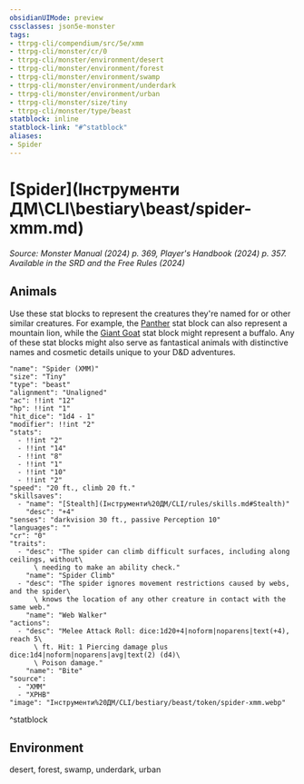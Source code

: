 ```yaml
---
obsidianUIMode: preview
cssclasses: json5e-monster
tags:
- ttrpg-cli/compendium/src/5e/xmm
- ttrpg-cli/monster/cr/0
- ttrpg-cli/monster/environment/desert
- ttrpg-cli/monster/environment/forest
- ttrpg-cli/monster/environment/swamp
- ttrpg-cli/monster/environment/underdark
- ttrpg-cli/monster/environment/urban
- ttrpg-cli/monster/size/tiny
- ttrpg-cli/monster/type/beast
statblock: inline
statblock-link: "#^statblock"
aliases:
- Spider
---
```

# [Spider](Інструменти ДМ\CLI\bestiary\beast/spider-xmm.md)
*Source: Monster Manual (2024) p. 369, Player's Handbook (2024) p. 357. Available in the <span title='Systems Reference Document (5.2)'>SRD</span> and the Free Rules (2024)*  

## Animals

Use these stat blocks to represent the creatures they're named for or other similar creatures. For example, the [Panther](Інструменти%20ДМ/CLI/bestiary/beast/panther-xmm.md) stat block can also represent a mountain lion, while the [Giant Goat](Інструменти%20ДМ/CLI/bestiary/beast/giant-goat-xmm.md) stat block might represent a buffalo. Any of these stat blocks might also serve as fantastical animals with distinctive names and cosmetic details unique to your D&D adventures.

```statblock
"name": "Spider (XMM)"
"size": "Tiny"
"type": "beast"
"alignment": "Unaligned"
"ac": !!int "12"
"hp": !!int "1"
"hit_dice": "1d4 - 1"
"modifier": !!int "2"
"stats":
  - !!int "2"
  - !!int "14"
  - !!int "8"
  - !!int "1"
  - !!int "10"
  - !!int "2"
"speed": "20 ft., climb 20 ft."
"skillsaves":
  - "name": "[Stealth](Інструменти%20ДМ/CLI/rules/skills.md#Stealth)"
    "desc": "+4"
"senses": "darkvision 30 ft., passive Perception 10"
"languages": ""
"cr": "0"
"traits":
  - "desc": "The spider can climb difficult surfaces, including along ceilings, without\
      \ needing to make an ability check."
    "name": "Spider Climb"
  - "desc": "The spider ignores movement restrictions caused by webs, and the spider\
      \ knows the location of any other creature in contact with the same web."
    "name": "Web Walker"
"actions":
  - "desc": "Melee Attack Roll: dice:1d20+4|noform|noparens|text(+4), reach 5\
      \ ft. Hit: 1 Piercing damage plus dice:1d4|noform|noparens|avg|text(2) (d4)\
      \ Poison damage."
    "name": "Bite"
"source":
  - "XMM"
  - "XPHB"
"image": "Інструменти%20ДМ/CLI/bestiary/beast/token/spider-xmm.webp"
```
^statblock

## Environment

desert, forest, swamp, underdark, urban